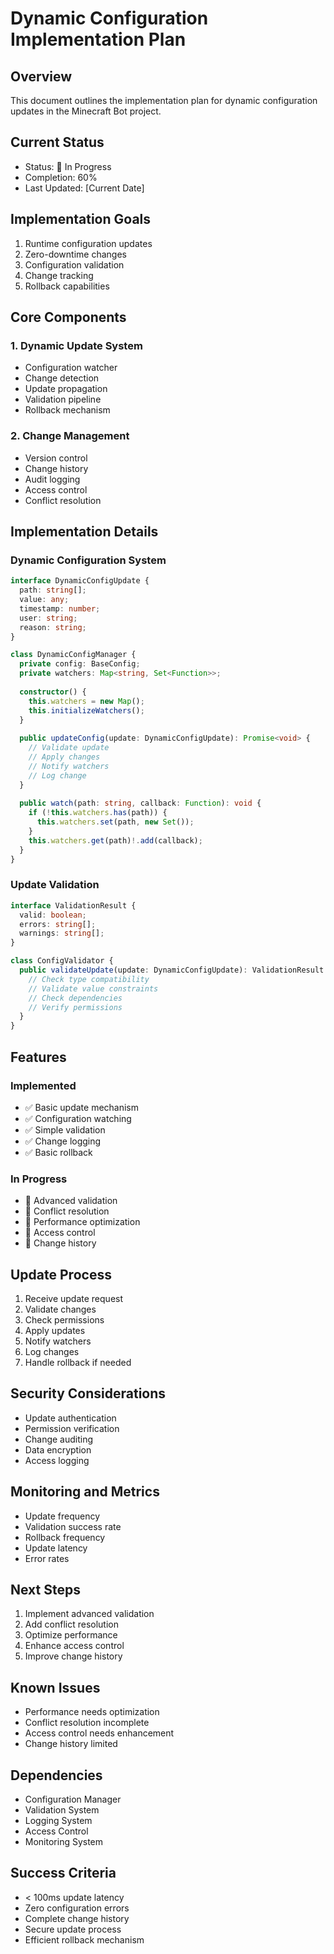 # Dynamic Configuration Implementation Plan

## Overview
This document outlines the implementation plan for dynamic configuration updates in the Minecraft Bot project.

## Current Status
- Status: 🔄 In Progress
- Completion: 60%
- Last Updated: [Current Date]

## Implementation Goals
1. Runtime configuration updates
2. Zero-downtime changes
3. Configuration validation
4. Change tracking
5. Rollback capabilities

## Core Components

### 1. Dynamic Update System
- Configuration watcher
- Change detection
- Update propagation
- Validation pipeline
- Rollback mechanism

### 2. Change Management
- Version control
- Change history
- Audit logging
- Access control
- Conflict resolution

## Implementation Details

### Dynamic Configuration System
```typescript
interface DynamicConfigUpdate {
  path: string[];
  value: any;
  timestamp: number;
  user: string;
  reason: string;
}

class DynamicConfigManager {
  private config: BaseConfig;
  private watchers: Map<string, Set<Function>>;
  
  constructor() {
    this.watchers = new Map();
    this.initializeWatchers();
  }
  
  public updateConfig(update: DynamicConfigUpdate): Promise<void> {
    // Validate update
    // Apply changes
    // Notify watchers
    // Log change
  }
  
  public watch(path: string, callback: Function): void {
    if (!this.watchers.has(path)) {
      this.watchers.set(path, new Set());
    }
    this.watchers.get(path)!.add(callback);
  }
}
```

### Update Validation
```typescript
interface ValidationResult {
  valid: boolean;
  errors: string[];
  warnings: string[];
}

class ConfigValidator {
  public validateUpdate(update: DynamicConfigUpdate): ValidationResult {
    // Check type compatibility
    // Validate value constraints
    // Check dependencies
    // Verify permissions
  }
}
```

## Features

### Implemented
- ✅ Basic update mechanism
- ✅ Configuration watching
- ✅ Simple validation
- ✅ Change logging
- ✅ Basic rollback

### In Progress
- 🔄 Advanced validation
- 🔄 Conflict resolution
- 🔄 Performance optimization
- 🔄 Access control
- 🔄 Change history

## Update Process
1. Receive update request
2. Validate changes
3. Check permissions
4. Apply updates
5. Notify watchers
6. Log changes
7. Handle rollback if needed

## Security Considerations
- Update authentication
- Permission verification
- Change auditing
- Data encryption
- Access logging

## Monitoring and Metrics
- Update frequency
- Validation success rate
- Rollback frequency
- Update latency
- Error rates

## Next Steps
1. Implement advanced validation
2. Add conflict resolution
3. Optimize performance
4. Enhance access control
5. Improve change history

## Known Issues
- Performance needs optimization
- Conflict resolution incomplete
- Access control needs enhancement
- Change history limited

## Dependencies
- Configuration Manager
- Validation System
- Logging System
- Access Control
- Monitoring System

## Success Criteria
- < 100ms update latency
- Zero configuration errors
- Complete change history
- Secure update process
- Efficient rollback mechanism
